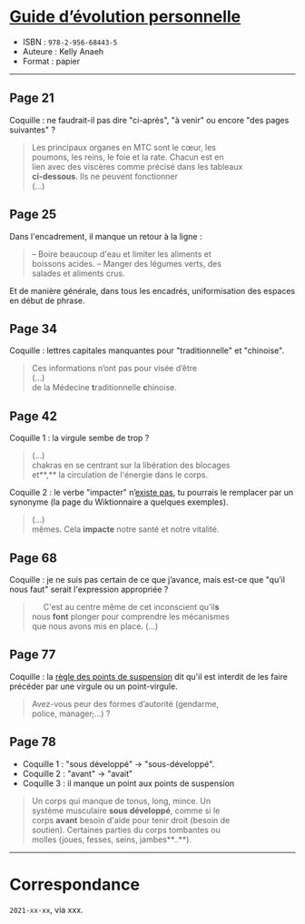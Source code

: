 # [Guide d’évolution personnelle](https://www.goodreads.com/book/show/56936162-guide-d-volution-personnelle)
- ISBN : `978-2-956-68443-5`
- Auteure : Kelly Anaeh
- Format : papier

---

## Page 21

Coquille : ne faudrait-il pas dire "ci-après", "à venir" ou encore "des pages suivantes" ?

> Les principaux organes en MTC sont le cœur, les<br>
> poumons, les reins, le foie et la rate. Chacun est en<br>
> lien avec des viscères comme précisé dans les tableaux<br>
> **ci-dessous**. Ils ne peuvent fonctionner<br>
> (…)

## Page 25

Dans l'encadrement, il manque un retour à la ligne :

> – Boire beaucoup d'eau et limiter les aliments et<br>
> boissons acides. – Manger des légumes verts, des<br>
> salades et aliments crus.

Et de manière générale, dans tous les encadrés, uniformisation des espaces en début de phrase.

## Page 34

Coquille : lettres capitales manquantes pour "traditionnelle" et "chinoise".

> Ces informations n’ont pas pour visée d’être<br>
> (…)<br>
> de la Médecine **t**raditionnelle **c**hinoise.

## Page 42

Coquille 1 : la virgule sembe de trop ?

> (…)<br>
> chakras en se centrant sur la libération des blocages<br>
> et**,** la circulation de l'énergie dans le corps.

Coquille 2 : le verbe "impacter" n’[existe pas](https://fr.wiktionary.org/wiki/impacter#cite_ref-2), tu pourrais le remplacer par un synonyme (la page du Wiktionnaire a quelques exemples).

> (…)<br>
> mêmes. Cela **impacte** notre santé et notre vitalité.

## Page 68

Coquille : je ne suis pas certain de ce que j’avance, mais est-ce que "qu’il nous faut" serait l'expression appropriée ?

> &nbsp;&nbsp;&nbsp;&nbsp; C'est au centre même de cet inconscient qu’il**s**<br>
> nous **font** plonger pour comprendre les mécanismes<br>
> que nous avons mis en place. (…)

## Page 77

Coquille : la [règle des points de suspension](https://fr.wikipedia.org/wiki/Points_de_suspension#Normes_typographiques) dit qu'il est interdit de les faire précéder par une virgule ou un point-virgule.

> Avez-vous peur des formes d’autorité (gendarme,<br>
> police, manager~~,~~...) ?

## Page 78

- Coquille 1 : "sous développé" -> "sous-développé".
- Coquille 2 : "avant" -> "avait"
- Coquille 3 : il manque un point aux points de suspension

> Un corps qui manque de tonus, long, mince. Un<br>
> système musculaire **sous développé**, comme si le<br>
> corps **avant** besoin d'aide pour tenir droit (besoin de<br>
> soutien). Certaines parties du corps tombantes ou<br>
> molles (joues, fesses, seins, jambes**..**).


---

# Correspondance

`2021-xx-xx`, via xxx.
